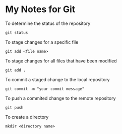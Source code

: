 # My Notes for Git

To determine the status of the repository

```shell
git status
```

To stage changes for a specific file

```shell
git add <file name>
```

To stage changes for all files that have been modified

```shell
git add .
```

To commit a staged change to the local repository

```shell
git commit -m "your commit message"
```

To push a commited change to the remote repository

```shell 
git push
```

To create a directory 

```shell
mkdir <directory name>
```
